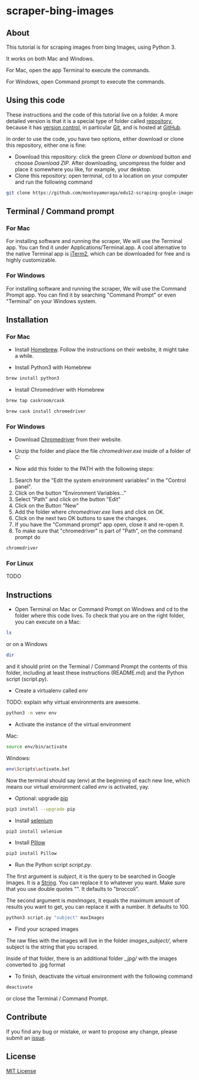 # scraper-bing-images

## About

This tutorial is for scraping images from bing Images, using Python 3.

It works on both Mac and Windows.

For Mac, open the app Terminal to execute the commands.

For Windows, open Command prompt to execute the commands.

## Using this code

These instructions and the code of this tutorial live on a folder. A more detailed version is that it is a special type of folder called [repository](https://en.wikipedia.org/wiki/Software_repository), because it has [version control](https://en.wikipedia.org/wiki/Version_control), in particular [Git](https://en.wikipedia.org/wiki/Git), and is hosted at [GitHub](https://en.wikipedia.org/wiki/GitHub).

In order to use the code, you have two options, either download or clone this repository, either one is fine:

* Download this repository: click the green *Clone or download* button and choose *Download ZIP*. After downloading, uncompress the folder and place it somewhere you like, for example, your desktop.
*  Clone this repository: open terminal, cd to a location on your computer and run the following command

```bash
git clone https://github.com/montoyamoraga/edu12-scraping-google-images.git
```

## Terminal / Command prompt

### For Mac

For installing software and running the scraper, We will use the Terminal app. You can find it under Applications/Terminal.app. A cool alternative to the native Terminal app is [iTerm2](https://www.iterm2.com/), which can be downloaded for free and is highly customizable.

### For Windows

For installing software and running the scraper, We will use the Command Prompt app. You can find it by searching "Command Prompt" or even "Terminal" on your Windows system.

## Installation

### For Mac

* Install [Homebrew](https://brew.sh/). Follow the instructions on their website, it might take a while.

* Install Python3 with Homebrew

```bash
brew install python3
```

* Install Chromedriver with Homebrew

```bash
brew tap caskroom/cask
```

```bash
brew cask install chromedriver
```

### For Windows

* Download [Chromedriver](http://chromedriver.chromium.org/downloads) from their website.

* Unzip the folder and place the file *chromedriver.exe* inside of a folder of C:

* Now add this folder to the PATH with the following steps:

1. Search for the "Edit the system environment variables" in the "Control panel".
2. Click on the button "Environment Variables..."
3. Select "Path" and click on the button "Edit"
4. Click on the Button "New"
5. Add the folder where *chromedriver.exe* lives and click on OK.
6. Click on the next two OK buttons to save the changes.
7. If you have the "Command prompt" app open, close it and re-open it.
8. To make sure that "chromedriver" is part of "Path", on the command prompt do

```bash
chromedriver
```

### For Linux

TODO

## Instructions

* Open Terminal on Mac or Command Prompt on Windows and cd to the folder where this code lives. To check that you are on the right folder, you can execute on a Mac:

```bash
ls
```

or on a Windows

```bash
dir
```

and it should print on the Terminal / Command Prompt the contents of this folder, including at least these instructions (README.md) and the Python script (script.py).

* Create a virtualenv called *env*

TODO: explain why virtual environments are awesome.

```bash
python3 -m venv env
```

* Activate the instance of the virtual environment

Mac:

```bash
source env/bin/activate
```

Windows:

```bash
env\Scripts\activate.bat
```

Now the terminal should say (env) at the beginning of each new line, which means our virtual environment called *env* is activated, yay.

* Optional: upgrade [pip](https://en.wikipedia.org/wiki/Pip_(package_manager))

```bash
pip3 install --upgrade pip
```

* Install [selenium](https://www.seleniumhq.org/)

```bash
pip3 install selenium
```

* Install [Pillow](https://python-pillow.org/)

```bash
pip3 install Pillow
```

* Run the Python script *script.py*.

The first argument is *subject*, it is the query to be searched in Google Images. It is a [String](https://en.wikipedia.org/wiki/String_(computer_science)). You can replace it to whatever you want. Make sure that you use double quotes "". It defaults to "broccoli".

The second argument is *maxImages*, it equals the maximum amount of results you want to get, you can replace it with a number. It defaults to 100.

```bash
python3 script.py "subject" maxImages
```

* Find your scraped images

The raw files with the images will live in the folder *images_subject/*, where subject is the string that you scraped.

Inside of that folder, there is an additional folder *_jpg/* with the images converted to .jpg format

* To finish, deactivate the virtual environment with the following command

```bash
deactivate
```

or close the Terminal / Command Prompt.

## Contribute

If you find any bug or mistake, or want to propose any change, please submit an [issue](https://github.com/montoyamoraga/edu12-scraping-google-images/issues/new).

## License

[MIT License](LICENSE)
